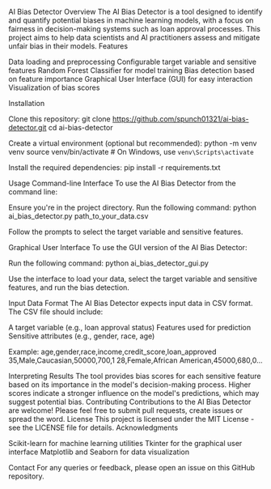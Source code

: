 AI Bias Detector
Overview
The AI Bias Detector is a tool designed to identify and quantify potential biases in machine learning models, with a focus on fairness in decision-making systems such as loan approval processes. This project aims to help data scientists and AI practitioners assess and mitigate unfair bias in their models.
Features

Data loading and preprocessing
Configurable target variable and sensitive features
Random Forest Classifier for model training
Bias detection based on feature importance
Graphical User Interface (GUI) for easy interaction
Visualization of bias scores

Installation

Clone this repository:
git clone https://github.com/spunch01321/ai-bias-detector.git
cd ai-bias-detector

Create a virtual environment (optional but recommended):
python -m venv venv
source venv/bin/activate  # On Windows, use `venv\Scripts\activate`

Install the required dependencies:
pip install -r requirements.txt


Usage
Command-line Interface
To use the AI Bias Detector from the command line:

Ensure you're in the project directory.
Run the following command:
python ai_bias_detector.py path_to_your_data.csv

Follow the prompts to select the target variable and sensitive features.

Graphical User Interface
To use the GUI version of the AI Bias Detector:

Run the following command:
python ai_bias_detector_gui.py

Use the interface to load your data, select the target variable and sensitive features, and run the bias detection.

Input Data Format
The AI Bias Detector expects input data in CSV format. The CSV file should include:

A target variable (e.g., loan approval status)
Features used for prediction
Sensitive attributes (e.g., gender, race, age)

Example:
age,gender,race,income,credit_score,loan_approved
35,Male,Caucasian,50000,700,1
28,Female,African American,45000,680,0...


Interpreting Results
The tool provides bias scores for each sensitive feature based on its importance in the model's decision-making process. Higher scores indicate a stronger influence on the model's predictions, which may suggest potential bias.
Contributing
Contributions to the AI Bias Detector are welcome! Please feel free to submit pull requests, create issues or spread the word.
License
This project is licensed under the MIT License - see the LICENSE file for details.
Acknowledgments

Scikit-learn for machine learning utilities
Tkinter for the graphical user interface
Matplotlib and Seaborn for data visualization

Contact
For any queries or feedback, please open an issue on this GitHub repository.
